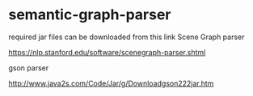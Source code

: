 # semantic-graph-parser

required jar files can be downloaded from this link
Scene Graph parser

https://nlp.stanford.edu/software/scenegraph-parser.shtml


gson parser

http://www.java2s.com/Code/Jar/g/Downloadgson222jar.htm
